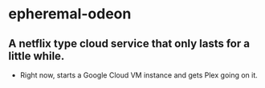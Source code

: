 # epheremal-odeon
A netflix type cloud service that only lasts for a little while.
---

* Right now, starts a Google Cloud VM instance and gets Plex going on it.
